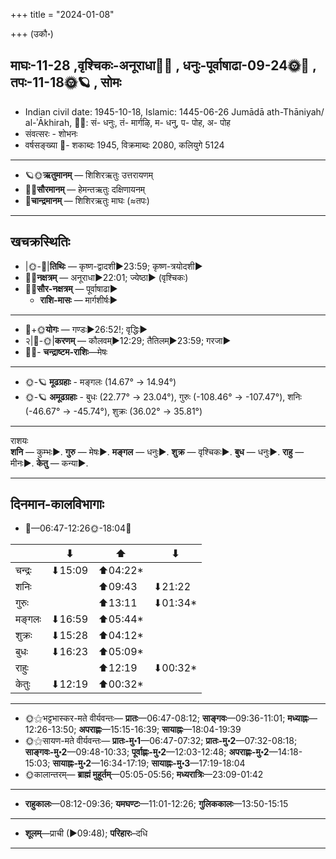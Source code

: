 +++
title = "2024-01-08"

+++
(उकौ॰)
## माघः-11-28  ,वृश्चिकः-अनूराधा🌛🌌  ,  धनुः-पूर्वाषाढा-09-24🌞🌌  ,  तपः-11-18🌞🪐  , सोमः
- Indian civil date: 1945-10-18, Islamic: 1445-06-26 Jumādā ath-Thāniyah/ al-ʾĀkhirah, 🌌🌞: सं- धनुः, तं- मार्गऴि, म- धनु, प- पोह, अ- पोह
- संवत्सरः - शोभनः
- वर्षसङ्ख्या 🌛- शकाब्दः 1945, विक्रमाब्दः 2080, कलियुगे 5124
___________________
- 🪐🌞**ऋतुमानम्** — शिशिरऋतुः उत्तरायणम्
- 🌌🌞**सौरमानम्** — हेमन्तऋतुः दक्षिणायनम्
- 🌛**चान्द्रमानम्** — शिशिरऋतुः माघः (≈तपः)
___________________


## खचक्रस्थितिः
- |🌞-🌛|**तिथिः** — कृष्ण-द्वादशी►23:59; कृष्ण-त्रयोदशी►  
- 🌌🌛**नक्षत्रम्** — अनूराधा►22:01; ज्येष्ठा► (वृश्चिकः)  
- 🌌🌞**सौर-नक्षत्रम्** — पूर्वाषाढा►  
  - **राशि-मासः** — मार्गशीर्षः► 
___________________
- 🌛+🌞**योगः** — गण्डः►26:52!; वृद्धिः►  
- २|🌛-🌞|**करणम्** — कौलवम्►12:29; तैतिलम्►23:59; गरजा►  
- 🌌🌛- **चन्द्राष्टम-राशिः**—मेषः  
___________________
- 🌞-🪐 **मूढग्रहाः** - मङ्गलः (14.67° → 14.94°)
- 🌞-🪐 **अमूढग्रहाः** - बुधः (22.77° → 23.04°), गुरुः (-108.46° → -107.47°), शनिः (-46.67° → -45.74°), शुक्रः (36.02° → 35.81°)
___________________
राशयः  
**शनि** — कुम्भः►. **गुरु** — मेषः►. **मङ्गल** — धनुः►. **शुक्र** — वृश्चिकः►. **बुध** — धनुः►. **राहु** — मीनः►. **केतु** — कन्या►. 
___________________


## दिनमान-कालविभागाः
- 🌅—06:47-12:26🌞-18:04🌇  

|      |⬇     |⬆     |⬇     |
|------|-----|-----|------|
|चन्द्रः|⬇15:09 |⬆04:22*|     |
|शनिः   |     |⬆09:43 |⬇21:22 |
|गुरुः  |     |⬆13:11 |⬇01:34*|
|मङ्गलः |⬇16:59 |⬆05:44*|     |
|शुक्रः |⬇15:28 |⬆04:12*|     |
|बुधः   |⬇16:23 |⬆05:09*|     |
|राहुः  |     |⬆12:19 |⬇00:32*|
|केतुः  |⬇12:19 |⬆00:32*|     |
___________________
- 🌞⚝भट्टभास्कर-मते वीर्यवन्तः— **प्रातः**—06:47-08:12; **साङ्गवः**—09:36-11:01; **मध्याह्नः**—12:26-13:50; **अपराह्णः**—15:15-16:39; **सायाह्नः**—18:04-19:39  
- 🌞⚝सायण-मते वीर्यवन्तः— **प्रातः-मु॰1**—06:47-07:32; **प्रातः-मु॰2**—07:32-08:18; **साङ्गवः-मु॰2**—09:48-10:33; **पूर्वाह्णः-मु॰2**—12:03-12:48; **अपराह्णः-मु॰2**—14:18-15:03; **सायाह्नः-मु॰2**—16:34-17:19; **सायाह्नः-मु॰3**—17:19-18:04  
- 🌞कालान्तरम्— **ब्राह्मं मुहूर्तम्**—05:05-05:56; **मध्यरात्रिः**—23:09-01:42  
___________________
- **राहुकालः**—08:12-09:36; **यमघण्टः**—11:01-12:26; **गुलिककालः**—13:50-15:15  
___________________
- **शूलम्**—प्राची (►09:48); **परिहारः**–दधि  
___________________
